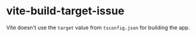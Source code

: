 # vite-build-target-issue

Vite doesn't use the `target` value from `tsconfig.json` for building the app.